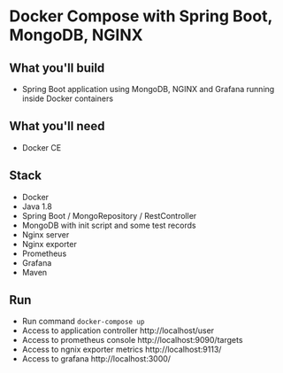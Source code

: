 # Docker Compose with Spring Boot, MongoDB, NGINX

## What you'll build
- Spring Boot application using MongoDB, NGINX and Grafana running inside Docker containers 

## What you'll need
- Docker CE

## Stack
- Docker
- Java 1.8
- Spring Boot / MongoRepository / RestController
- MongoDB with init script and some test records
- Nginx server
- Nginx exporter
- Prometheus
- Grafana
- Maven

## Run
- Run command `docker-compose up`
- Access to application controller http://localhost/user
- Access to prometheus console http://localhost:9090/targets
- Access to ngnix exporter metrics http://localhost:9113/
- Access to grafana http://localhost:3000/



